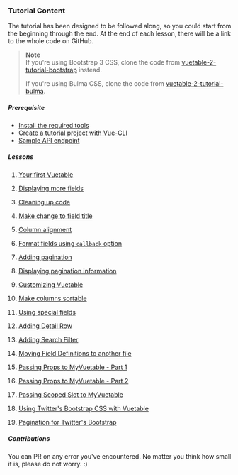 ### Tutorial Content

The tutorial has been designed to be followed along, so you could start from the beginning through the end. At the end of each lesson, there will be a link to the whole code on GitHub.

> __Note__   
> If you're using Bootstrap 3 CSS, clone the code from [vuetable-2-tutorial-bootstrap](https://github.com/ratiw/vuetable-2-tutorial-bootstrap) instead.
> 
> If you're using Bulma CSS, clone the code from [vuetable-2-tutorial-bulma](https://github.com/ratiw/vuetable-2-tutorial-bulma).


##### Prerequisite
- [Install the required tools](./prerequisite#install-the-required-tools)
- [Create a tutorial project with Vue-CLI](./prerequisite#create-a-tutorial-project-with-vue-cli)
- [Sample API endpoint](./prerequisite#sample-api-endpoint)

##### Lessons
1. [Your first Vuetable](./lesson-01)
2. [Displaying more fields](./lesson-02)
3. [Cleaning up code](./lesson-03)
4. [Make change to field title](./lesson-04)
5. [Column alignment](./lesson-05)
6. [Format fields using `callback` option](./lesson-06)
7. [Adding pagination](./lesson-07)
8. [Displaying pagination information](./lesson-08)
9. [Customizing Vuetable](./lesson-09)
10. [Make columns sortable](./lesson-10)
11. [Using special fields](./lesson-11)
12. [Adding Detail Row](./lesson-12)
13. [Adding Search Filter](./lesson-13)

14. [Moving Field Definitions to another file](./lesson-14)
15. [Passing Props to MyVuetable - Part 1](./lesson-15)
16. [Passing Props to MyVuetable - Part 2](./lesson-16)
17. [Passing Scoped Slot to MyVuetable](./lesson-17)
18. [Using Twitter's Bootstrap CSS with Vuetable](./lesson-18)
19. [Pagination for Twitter's Bootstrap](./lesson-19)

##### Contributions

You can PR on any error you've encountered. No matter you think how small it is, please do not worry. :)
